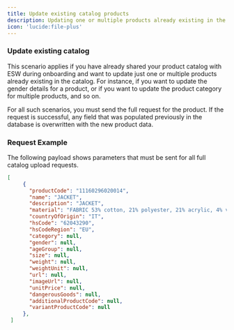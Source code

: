 ```yaml
---
title: Update existing catalog products
description: Updating one or multiple products already existing in the catalog.
icon: 'lucide:file-plus'
---
```


### Update existing catalog

This scenario applies if you have already shared your product catalog with ESW during onboarding and want to update just one or multiple products already existing in the catalog. For instance, if you want to update the gender details for a product, or if you want to update the product category for multiple products, and so on.

For all such scenarios, you must send the full request for the product. If the request is successful, any field that was populated previously in the database is overwritten with the new product data.

### Request Example

The following payload shows parameters that must be sent for all full catalog upload requests.

```json [Required Example] height=150 collapse
[
     {
       "productCode": "11160296020014",
       "name": "JACKET",
       "description": "JACKET",
       "material": "FABRIC 53% cotton, 21% polyester, 21% acrylic, 4% viscose, 1% polyester, lining 100% polyester",
       "countryOfOrigin": "IT",
       "hsCode": "62043290",
       "hsCodeRegion": "EU",
       "category": null,
       "gender": null,
       "ageGroup": null,
       "size": null,
       "weight": null,
       "weightUnit": null,
       "url": null,
       "imageUrl": null,
       "unitPrice": null,
       "dangerousGoods": null,
       "additionalProductCode": null,
       "variantProductCode": null
     },
 ]
 ```